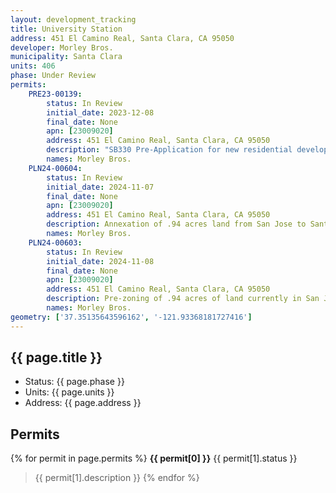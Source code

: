 ```yaml
---
layout: development_tracking
title: University Station
address: 451 El Camino Real, Santa Clara, CA 95050
developer: Morley Bros.
municipality: Santa Clara
units: 406
phase: Under Review
permits:
    PRE23-00139:
        status: In Review
        initial_date: 2023-12-08
        final_date: None
        apn: [23009020]
        address: 451 El Camino Real, Santa Clara, CA 95050
        description: "SB330 Pre-Application for new residential development: The approximately 10.05-acre SC Project Site is located on the eastern boundary of the City. The SC Project Site abuts the city limit line between the City and the City of San Jose. Bixby proposes to develop the SC Project Site as part of a larger, integrated development on an approximately 10.96-acre property (“Project Site”), the majority of which falls within the jurisdiction of the City, with approximately .91 acres within the jurisdiction of the City of San Jose (“SJ Project Site”). Bixby concurrently is submitting an SB 330 preliminary application to the City of San Jose for the SJ Project Site, a copy of which is included with this application for context and informational purposes. Access to the SJ Project Site would be provided through the SC Project Site, via Assessor’s Parcel No. 230-09-20. The proposed housing development project would include 406 new residential units, together with related site improvements including landscaping, sidewalk and curb replacement, and access driveways (“Project”). The portion of the Project within the City (“SC Project”) would include 393 (37.4 dwelling units per acre (“DUA”)) new multiple-family dwelling units, consistent with the City’s General Plan Designation for the SC Site of Regional Mixed Use (37-50 DUA). The SC Project would provide affordable housing well in excess of the requirements of the City’s Inclusionary Housing Ordinance in both number and affordability, assisting the City in meeting its Regional Housing Needs Allocation (“RHNA”) obligations. Specifically, 20 percent, or 79, of the residential units in the SC Project would be deed restricted for lower-income households."
        names: Morley Bros.
    PLN24-00604:
        status: In Review
        initial_date: 2024-11-07
        final_date: None
        apn: [23009020]
        address: 451 El Camino Real, Santa Clara, CA 95050
        description: Annexation of .94 acres land from San Jose to Santa Clara.
        names: Morley Bros.
    PLN24-00603:
        status: In Review
        initial_date: 2024-11-08
        final_date: None
        apn: [23009020]
        address: 451 El Camino Real, Santa Clara, CA 95050
        description: Pre-zoning of .94 acres of land currently in San Jose to be annexed to Santa Clara.
        names: Morley Bros.
geometry: ['37.35135643596162', '-121.93368181727416']
---
```


## {{ page.title }}

- Status: {{ page.phase }}
- Units: {{ page.units }}
- Address: {{ page.address }}

## Permits

{% for permit in page.permits %}
  **{{ permit[0] }}** <span class="tag">{{ permit[1].status }}</span>
  >{{ permit[1].description }}
{% endfor %}
